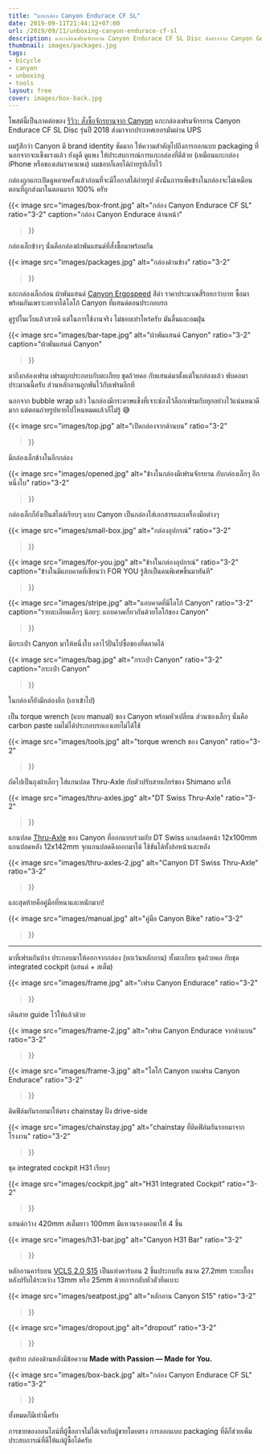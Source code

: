 ```yaml
---
title: "แกะกล่อง Canyon Endurace CF SL"
date: 2019-09-11T21:44:12+07:00
url: /2019/09/11/unboxing-canyon-endurace-cf-sl
description: แกะกล่องเฟรมจักรยาน Canyon Endurace CF SL Disc ส่งตรงจาก Canyon Germany
thumbnail: images/packages.jpg
tags:
- bicycle
- canyon
- unboxing
- tools
layout: free
cover: images/box-back.jpg
---
```


โพสต์นี้เป็นภาคต่อของ [รีวิว: สั่งซื้อจักรยานจาก Canyon](https://armno.in.th/2019/01/28/ordering-a-canyon-bike-review/)
แกะกล่องเฟรมจักรยาน Canyon Endurace CF SL Disc รุ่นปี 2018 ส่งมาจากประเทศเยอรมันผ่าน UPS

ผมรู้สึกว่า Canyon มี brand identity ชัดมาก
ให้ความสำคัญไปถึงการออกแบบ packaging ที่นอกจากจะแข็งแรงแล้ว
ยังดูดี ดูแพง ให้ประสบการณ์การแกะกล่องที่ดีด้วย (เหมือนแกะกล่อง iPhone หรือของเล่นราคาแพง)
ผมชอบก็เลยได้ถ่ายรูปเก็บไว้

<p class="message--warning">
กล่องถูกแกะเปิดดูหลายครั้งแล้วก่อนที่จะมีโอกาสได้ถ่ายรูป
ดังนั้นการแพ็คข้างในกล่องจะไม่เหมือนตอนที่ถูกส่งมาในตอนแรก 100% ครับ
</p>

{{< image
  src="images/box-front.jpg"
  alt="กล่อง Canyon Endurace CF SL"
  ratio="3-2"
  caption="กล่อง Canyon Endurace ด้านหน้า"
>}}

กล่องเล็กข้างๆ นั่นคือกล่องผ้าพันแฮนด์ที่สั่งซื้อมาพร้อมกัน

{{< image
  src="images/packages.jpg"
  alt="กล่องด้านข้าง"
  ratio="3-2"
>}}

แกะกล่องเล็กก่อน ผ้าพันแฮนด์ [Canyon Ergospeed](https://www.canyon.com/en-th/gear/components/grips-and-tape/bar-tape/canyon-ergospeed-gel-bar-tape/9100403.html) สีดำ ราคาประมาณสี่ร้อยกว่าบาท
ซื้อมาพร้อมกันเพราะอยากได้โลโก้ Canyon ที่แฮนด์ตอนประกอบรถ

ดูรูปในเว็บแล้วสวยดี แต่ในการใช้งานจริง ไม่ชอบเท่าไหร่ครับ มันลื่นและอมฝุ่น

{{< image
  src="images/bar-tape.jpg"
  alt="ผ้าพันแฮนด์ Canyon"
  ratio="3-2"
  caption="ผ้าพันแฮนด์ Canyon"
>}}

มาถึงกล่องเฟรม เฟรมถูกประกอบกับตะเกียบ ชุดถ้วยคอ กับแฮ​นด์มาตั้งแต่ในกล่องแล้ว
พับคอมาประมาณนี้ครับ ส่วนหลักอานถูกพันไว้กับเฟรมอีกที

นอกจาก bubble wrap แล้ว ในกล่องมีกระดาษแข็งที่เจาะช่องไว้ล็อกเฟรมกับทุกอย่างไว้แน่นหนาดีมาก
แต่ตอนถ่ายรูปหายไปไหนหมดแล้วก็ไม่รู้ 😅

{{< image
  src="images/top.jpg"
  alt="เปิดกล่องจากด้านบน"
  ratio="3-2"
>}}

มีกล่องเล็กข้างในอีกกล่อง

{{< image
  src="images/opened.jpg"
  alt="ข้างในกล่องมีเฟรมจักรยาน กับกล่องเล็กๆ อีกหนึ่งใบ"
  ratio="3-2"
>}}

กล่องเล็กก็ยังเป็นสไตล์เรียบๆ แบบ Canyon เป็นกล่องใส่เอกสารและเครื่องมือต่างๆ

{{< image
  src="images/small-box.jpg"
  alt="กล่องอุปกรณ์"
  ratio="3-2"
>}}

{{< image
  src="images/for-you.jpg"
  alt="ข้างในกล่องอุปกรณ์"
  ratio="3-2"
  caption="ข้างในมีแถบคาดที่เขียนว่า FOR YOU รู้สึกเป็นคนพิเศษขึ้นมาทันที"
>}}

{{< image
  src="images/stripe.jpg"
  alt="แถบคาดที่มีโลโก้ Canyon"
  ratio="3-2"
  caption="รายละเอียดเล็กๆ น้อยๆ: แถบคาดเกี่ยวกันด้วยโลโก้ของ Canyon"
>}}

มีกระเป๋า Canyon มาให้หนึ่งใบ เอาไว้ปั่นไปซื้อของที่ตลาดได้

{{< image
  src="images/bag.jpg"
  alt="กระเป๋า Canyon"
  ratio="3-2"
  caption="กระเป๋า Canyon"
>}}

ในกล่องก็ยังมีกล่องอีก (เอาเข้าไป)

เป็น torque wrench (แบบ manual) ของ Canyon พร้อมหัวเปลี่ยน ส่วนซองเล็กๆ นั่นคือ carbon paste
ผมไม่ได้ประกอบรถเองเลยไม่ได้ใช้

{{< image
  src="images/tools.jpg"
  alt="torque wrench ของ Canyon"
  ratio="3-2"
>}}

ถัดไปเป็นถุงผ้าเล็กๆ ใส่แกนปลด Thru-Axle กับตัวปรับสายเกียร์ของ Shimano มาให้

{{< image
  src="images/thru-axles.jpg"
  alt="DT Swiss Thru-Axle"
  ratio="3-2"
>}}

แกนปลด [Thru-Axle](https://www.canyon.com/en-th/gear/components/wheels/thru-axles/canyon-dt-swiss-road-thru-axle/9100565.html) ของ Canyon ที่ออกแบบร่วมกับ DT Swiss
แกนปลดหน้า 12x100mm แกนปลดหลัง 12x142mm จุกแกนปลดดึงออกมาได้ ใช้ขันได้ทั้งล้อหน้าและหลัง

{{< image
  src="images/thru-axles-2.jpg"
  alt="Canyon DT Swiss Thru-Axle"
  ratio="3-2"
>}}

และสุดท้ายคือคู่มือที่หนาและหนักมาก!

{{< image
  src="images/manual.jpg"
  alt="คู่มือ Canyon Bike"
  ratio="3-2"
>}}

---

มาที่เฟรมกันบ้าง ประกอบมาให้ออกจากกล่อง (ยกเว้นหลักอาน) ทั้งตะเกียบ ชุดถ้วยคอ กับชุด integrated cockpit (แฮนด์ + สเต็ม)

{{< image
  src="images/frame.jpg"
  alt="เฟรม Canyon Endurace"
  ratio="3-2"
>}}

เดินสาย guide ไว้ให้แล้วด้วย

{{< image
  src="images/frame-2.jpg"
  alt="เฟรม Canyon Endurace จากด้านบน"
  ratio="3-2"
>}}

{{< image
  src="images/frame-3.jpg"
  alt="โลโก้ Canyon บนเฟรม Canyon Endurace"
  ratio="3-2"
>}}

ติดฟิล์มกันรอยมาให้ตรง chainstay ฝั่ง drive-side

{{< image
  src="images/chainstay.jpg"
  alt="chainstay ที่ติดฟิล์มกันรอยมาจากโรงงาน"
  ratio="3-2"
>}}

ชุด integrated cockpit H31 เรียบๆ

{{< image
  src="images/cockpit.jpg"
  alt="H31 Integrated Cockpit"
  ratio="3-2"
>}}

แฮนด์กว้าง 420mm สเต็มยาว 100mm มีแหวนรองคอมาให้ 4 ชิ้น

{{< image
  src="images/h31-bar.jpg"
  alt="Canyon H31 Bar"
  ratio="3-2"
>}}

หลักอานคาร์บอน [VCLS 2.0 S15](https://www.canyon.com/en-th/gear/components/posts-and-clamps/seatposts/canyon-s15-vcls-cf-seatpost/148287.html)
เป็นแท่งคาร์บอน 2 ชิ้นประกบกัน ขนาด 27.2mm
ระยะเยื้องหลังปรับได้ระหว่าง 13mm หรือ 25mm
ด้วยการกลับหัวตัวยึดเบาะ

{{< image
  src="images/seatpost.jpg"
  alt="หลักอาน Canyon S15"
  ratio="3-2"
>}}

{{< image
  src="images/dropout.jpg"
  alt="dropout"
  ratio="3-2"
>}}

สุดท้าย กล่องด้านหลังมีข้อความ **Made with Passion &mdash; Made for You.**

{{< image
  src="images/box-back.jpg"
  alt="กล่อง Canyon Endurace CF SL"
  ratio="3-2"
>}}

ทั้งหมดก็มีเท่านี้ครับ

การขายของออนไลน์ที่ผู้ซื้ออาจไม่ได้เจอกับผู้ขายโดยตรง การออกแบบ packaging ที่ดีก็ช่วยเพิ่มประสบการณ์ที่ดีให้แก่ผู้ซื้อได้ครับ
